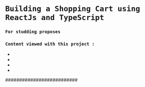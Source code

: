# `Building a Shopping Cart using ReactJs and TypeScript`

### `For studding proposes`

### `Content viewed with this project :`

-
-
-
-


########################## 
